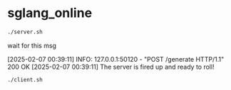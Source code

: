 # sglang_online

```bash
./server.sh
```

wait for this msg

[2025-02-07 00:39:11] INFO:     127.0.0.1:50120 - "POST /generate HTTP/1.1" 200 OK
[2025-02-07 00:39:11] The server is fired up and ready to roll!


```bash
./client.sh
```


